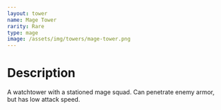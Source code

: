 ```yaml
---
layout: tower
name: Mage Tower
rarity: Rare
type: mage
image: /assets/img/towers/mage-tower.png
---
```


# Description

A watchtower with a stationed mage squad. Can penetrate enemy armor, but has low attack speed.
